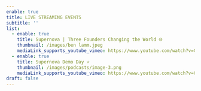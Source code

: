 ```yaml
---
enable: true
title: LIVE STREAMING EVENTS
subtitle: ''
list:
  - enable: true
    title: Supernova | Three Founders Changing the World 🌐
    thumbnail: /images/ben lamm.jpeg
    mediaLink_supports_youtube_vimeo: https://www.youtube.com/watch?v=G2SqSljZBy4
  - enable: true
    title: Supernova Demo Day ⭐
    thumbnail: /images/podcasts/image-3.png
    mediaLink_supports_youtube_vimeo: https://www.youtube.com/watch?v=G2SqSljZBy4
draft: false
---
```

